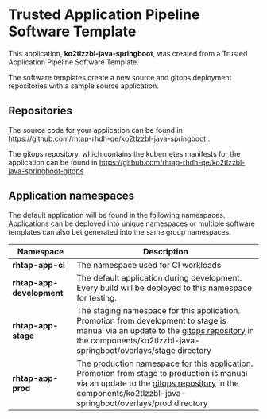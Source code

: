 # Trusted Application Pipeline Software Template

This application, **ko2tlzzbl-java-springboot**, was created from a Trusted Application Pipeline Software Template.

The software templates create a new source and gitops deployment repositories with a sample source application. 

## Repositories

The source code for your application can be found in [https://github.com/rhtap-rhdh-qe/ko2tlzzbl-java-springboot ](https://github.com/rhtap-rhdh-qe/ko2tlzzbl-java-springboot ).
 
The gitops repository, which contains the kubernetes manifests for the application can be found in 
[https://github.com/rhtap-rhdh-qe/ko2tlzzbl-java-springboot-gitops ](https://github.com/rhtap-rhdh-qe/ko2tlzzbl-java-springboot-gitops ) 

## Application namespaces 

The default application will be found in the following namespaces. Applications can be deployed into unique namespaces or multiple software templates can also bet generated into the same group namespaces.  

|  Namespace   |  Description   |  
| -------- | -------- |
| **rhtap-app-ci** | The namespace used for CI workloads |
| **rhtap-app-development** | The default application during development. Every build will be deployed to this namespace for testing. |
| **rhtap-app-stage** | The staging namespace for this application. Promotion from development to stage is manual via an update to the [gitops repository](https://github.com/rhtap-rhdh-qe/ko2tlzzbl-java-springboot-gitops ) in the components/ko2tlzzbl-java-springboot/overlays/stage directory |
| **rhtap-app-prod** | The production namespace for this application. Promotion from stage to production is manual via an update to the [gitops repository](https://github.com/rhtap-rhdh-qe/ko2tlzzbl-java-springboot-gitops ) in the components/ko2tlzzbl-java-springboot/overlays/prod directory |